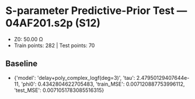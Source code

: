 # S-parameter Predictive-Prior Test — 04AF201.s2p (S12)
- Z0: 50.00 Ω
- Train points: 282  |  Test points: 70

## Baseline
- {'model': 'delay+poly_complex_logf(deg=3)', 'tau': 2.47950129407644e-11, 'phi0': 0.4342804622705483, 'train_MSE': 0.007120887753996112, 'test_MSE': 0.0071051783085516315}